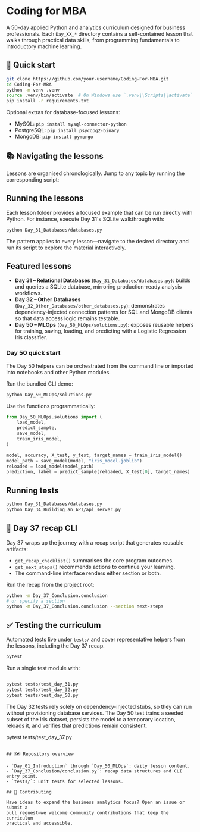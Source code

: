 # Coding for MBA

A 50-day applied Python and analytics curriculum designed for business
professionals. Each `Day_XX_*` directory contains a self-contained lesson that
walks through practical data skills, from programming fundamentals to
introductory machine learning.

## 🚀 Quick start

```bash
git clone https://github.com/your-username/Coding-For-MBA.git
cd Coding-For-MBA
python -m venv .venv
source .venv/bin/activate  # On Windows use `.venv\\Scripts\\activate`
pip install -r requirements.txt
```

Optional extras for database-focused lessons:

- MySQL: `pip install mysql-connector-python`
- PostgreSQL: `pip install psycopg2-binary`
- MongoDB: `pip install pymongo`

## 📚 Navigating the lessons

Lessons are organised chronologically. Jump to any topic by running the
corresponding script:


## Running the lessons

Each lesson folder provides a focused example that can be run directly with
Python. For instance, execute Day 31's SQLite walkthrough with:

```bash
python Day_31_Databases/databases.py
```

The pattern applies to every lesson—navigate to the desired directory and run
its script to explore the material interactively.

## Featured lessons

- **Day 31 – Relational Databases** (`Day_31_Databases/databases.py`): builds and
  queries a SQLite database, mirroring production-ready analysis workflows.
- **Day 32 – Other Databases** (`Day_32_Other_Databases/other_databases.py`):
  demonstrates dependency-injected connection patterns for SQL and MongoDB
  clients so that data access logic remains testable.
- **Day 50 – MLOps** (`Day_50_MLOps/solutions.py`): exposes reusable helpers for
  training, saving, loading, and predicting with a Logistic Regression Iris
  classifier.

### Day 50 quick start

The Day 50 helpers can be orchestrated from the command line or imported into
notebooks and other Python modules.

Run the bundled CLI demo:

```bash
python Day_50_MLOps/solutions.py
```

Use the functions programmatically:

```python
from Day_50_MLOps.solutions import (
    load_model,
    predict_sample,
    save_model,
    train_iris_model,
)

model, accuracy, X_test, y_test, target_names = train_iris_model()
model_path = save_model(model, "iris_model.joblib")
reloaded = load_model(model_path)
prediction, label = predict_sample(reloaded, X_test[0], target_names)
```

## Running tests

```bash
python Day_31_Databases/databases.py
python Day_34_Building_an_API/api_server.py
```

## 🧾 Day 37 recap CLI

Day 37 wraps up the journey with a recap script that generates reusable
artifacts:

- `get_recap_checklist()` summarises the core program outcomes.
- `get_next_steps()` recommends actions to continue your learning.
- The command-line interface renders either section or both.

Run the recap from the project root:

```bash
python -m Day_37_Conclusion.conclusion
# or specify a section
python -m Day_37_Conclusion.conclusion --section next-steps
```

## ✅ Testing the curriculum


Automated tests live under `tests/` and cover representative helpers from the
lessons, including the Day 37 recap.

```bash
pytest
```

Run a single test module with:

```bash

pytest tests/test_day_31.py
pytest tests/test_day_32.py
pytest tests/test_day_50.py
```

The Day 32 tests rely solely on dependency-injected stubs, so they can run
without provisioning database services. The Day 50 test trains a seeded subset
of the Iris dataset, persists the model to a temporary location, reloads it, and
verifies that predictions remain consistent.

pytest tests/test_day_37.py
```

## 🗺️ Repository overview

- `Day_01_Introduction` through `Day_50_MLOps`: daily lesson content.
- `Day_37_Conclusion/conclusion.py`: recap data structures and CLI entry point.
- `tests/`: unit tests for selected lessons.

## 🙌 Contributing

Have ideas to expand the business analytics focus? Open an issue or submit a
pull request—we welcome community contributions that keep the curriculum
practical and accessible.




